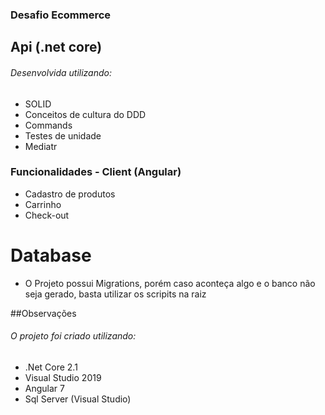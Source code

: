 ### Desafio Ecommerce

## Api (.net core)
###### Desenvolvida utilizando:
- SOLID
- Conceitos de cultura do DDD
- Commands
- Testes de unidade
- Mediatr

### Funcionalidades - Client (Angular)

- Cadastro de produtos
- Carrinho
- Check-out

# Database

- O Projeto possui Migrations, porém caso aconteça algo e o banco não seja gerado, basta utilizar os scripits na raiz

##Observações
###### O projeto foi criado utilizando:
 - .Net Core 2.1
 - Visual Studio 2019
 - Angular 7
 - Sql Server (Visual Studio)

